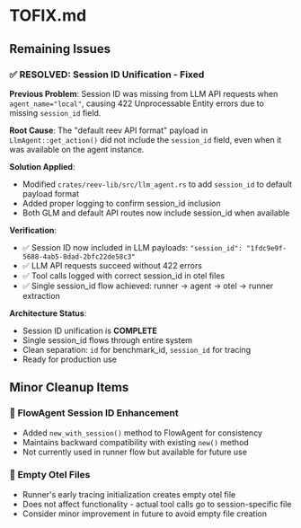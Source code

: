 # TOFIX.md

## Remaining Issues

### ✅ RESOLVED: Session ID Unification - Fixed

**Previous Problem**: 
Session ID was missing from LLM API requests when `agent_name="local"`, causing 422 Unprocessable Entity errors due to missing `session_id` field.

**Root Cause**: 
The "default reev API format" payload in `LlmAgent::get_action()` did not include the `session_id` field, even when it was available on the agent instance.

**Solution Applied**:
- Modified `crates/reev-lib/src/llm_agent.rs` to add `session_id` to default payload format
- Added proper logging to confirm session_id inclusion
- Both GLM and default API routes now include session_id when available

**Verification**:
- ✅ Session ID now included in LLM payloads: `"session_id": "1fdc9e9f-5688-4ab5-8dad-2bfc22de58c3"`
- ✅ LLM API requests succeed without 422 errors
- ✅ Tool calls logged with correct session_id in otel files
- ✅ Single session_id flow achieved: runner → agent → otel → runner extraction

**Architecture Status**: 
- Session ID unification is **COMPLETE**
- Single session_id flows through entire system
- Clean separation: `id` for benchmark_id, `session_id` for tracing
- Ready for production use

## Minor Cleanup Items

### 📝 FlowAgent Session ID Enhancement
- Added `new_with_session()` method to FlowAgent for consistency
- Maintains backward compatibility with existing `new()` method
- Not currently used in runner flow but available for future use

### 📝 Empty Otel Files 
- Runner's early tracing initialization creates empty otel file
- Does not affect functionality - actual tool calls go to session-specific file
- Consider minor improvement in future to avoid empty file creation